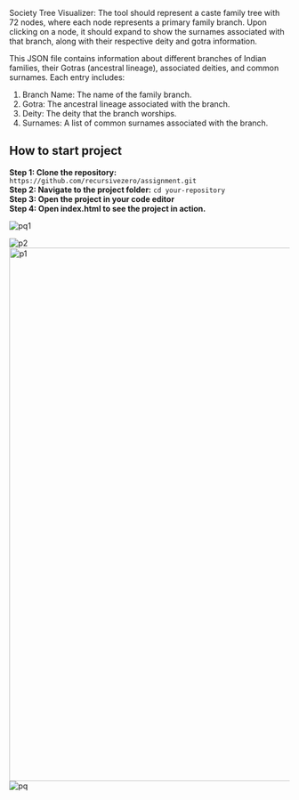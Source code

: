 Society Tree Visualizer:
The tool should represent a caste family tree with 72 nodes, where each node represents a primary family branch. Upon clicking on a node, it should expand to show the surnames associated with that branch, along with their
respective deity and gotra information.

This JSON file contains information about different branches of Indian families, their Gotras (ancestral lineage), associated deities, and common surnames. 
Each entry includes:
1) Branch Name: The name of the family branch.
2) Gotra: The ancestral lineage associated with the branch.
3) Deity: The deity that the branch worships.
4) Surnames: A list of common surnames associated with the branch.


<h2>How to start project</h2>

<strong>Step 1: Clone the repository:</strong>
`https://github.com/recursivezero/assignment.git`
<br/>
<strong>Step 2: Navigate to the project folder:</strong>
`cd your-repository`
<br/>
<strong>Step 3: Open the project in your code editor</strong>
<br/>
<strong>Step 4: Open index.html to see the project in action.</strong>



![pq1](https://github.com/user-attachments/assets/d6cfc92e-8ca0-473d-a181-7bfd9d6c40f3)


![p2](https://github.com/user-attachments/assets/2d7ca095-6360-4255-9009-9ef7d0aae84f)
<img width="959" alt="p1" src="https://github.com/user-attachments/assets/ae0452c5-d17a-4d15-a395-1bcc1a14717d">
![pq](https://github.com/user-attachments/assets/232f3783-581c-4aeb-8738-d440399923b5)
